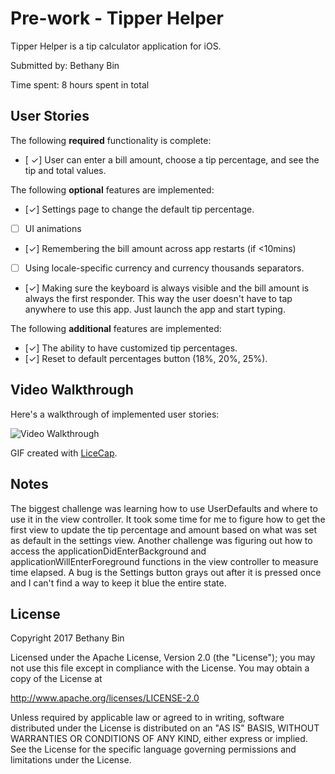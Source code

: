 # Pre-work - Tipper Helper

Tipper Helper is a tip calculator application for iOS.

Submitted by: Bethany Bin

Time spent: 8 hours spent in total

## User Stories

The following **required** functionality is complete:

* [ ✓] User can enter a bill amount, choose a tip percentage, and see the tip and total values.

The following **optional** features are implemented:
* [✓] Settings page to change the default tip percentage.
* [ ] UI animations
* [✓] Remembering the bill amount across app restarts (if <10mins)
* [ ] Using locale-specific currency and currency thousands separators.
* [✓] Making sure the keyboard is always visible and the bill amount is always the first responder. This way the user doesn't have to tap anywhere to use this app. Just launch the app and start typing.

The following **additional** features are implemented:

- [✓] The ability to have customized tip percentages.
- [✓] Reset to default percentages button (18%, 20%, 25%).

## Video Walkthrough

Here's a walkthrough of implemented user stories:

<img src='https://imgur.com/a/wzXkv.gif' title='Video Walkthrough' width='' alt='Video Walkthrough' />

GIF created with [LiceCap](http://www.cockos.com/licecap/).

## Notes

The biggest challenge was learning how to use UserDefaults and where to use it in the view controller. It took some time for me to figure how to get the first view to update the tip percentage and amount based on what was set as default in the settings view. Another challenge was figuring out how to access the applicationDidEnterBackground and applicationWillEnterForeground functions in the view controller to measure time elapsed. A bug is the Settings button grays out after it is pressed once and I can't find a way to keep it blue the entire state.
## License

Copyright 2017 Bethany Bin

Licensed under the Apache License, Version 2.0 (the "License");
you may not use this file except in compliance with the License.
You may obtain a copy of the License at

http://www.apache.org/licenses/LICENSE-2.0

Unless required by applicable law or agreed to in writing, software
distributed under the License is distributed on an "AS IS" BASIS,
WITHOUT WARRANTIES OR CONDITIONS OF ANY KIND, either express or implied.
See the License for the specific language governing permissions and
limitations under the License.
